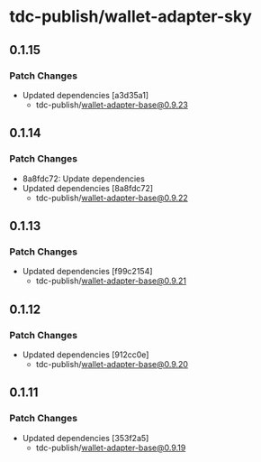 # tdc-publish/wallet-adapter-sky

## 0.1.15

### Patch Changes

-   Updated dependencies [a3d35a1]
    -   tdc-publish/wallet-adapter-base@0.9.23

## 0.1.14

### Patch Changes

-   8a8fdc72: Update dependencies
-   Updated dependencies [8a8fdc72]
    -   tdc-publish/wallet-adapter-base@0.9.22

## 0.1.13

### Patch Changes

-   Updated dependencies [f99c2154]
    -   tdc-publish/wallet-adapter-base@0.9.21

## 0.1.12

### Patch Changes

-   Updated dependencies [912cc0e]
    -   tdc-publish/wallet-adapter-base@0.9.20

## 0.1.11

### Patch Changes

-   Updated dependencies [353f2a5]
    -   tdc-publish/wallet-adapter-base@0.9.19
